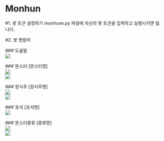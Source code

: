 # Monhun


#1. 봇 토큰 설정하기
monhune.py 파일에 자신의 봇 토큰을 입력하고 실행시키면 됩니다.

#2. 봇 명령어

###`도움말
<br/>
<img src="https://cdn.discordapp.com/attachments/779001082453426207/820556733340188702/afbdec8459899d4f.PNG">
<br/>

###`몬스터 [몬스터명]
<br/>
<img src="https://cdn.discordapp.com/attachments/779001082453426207/820556997408849960/13fa24cf17b4060a.PNG">
<br/>
<img src="https://cdn.discordapp.com/attachments/779001082453426207/820556905138225162/f53b8c34581744d3.PNG">
<br/>

###`장식주 [장식주명]
<br/>
<img src="https://cdn.discordapp.com/attachments/779001082453426207/820557097661497365/b26ffdec2f4dfa4b.PNG">
<br/>
<img src="https://cdn.discordapp.com/attachments/779001082453426207/820557099657330698/6ecb34bd7fed317a.PNG">
<br/>

###`호석 [호석명]
<br/>
<img src="https://cdn.discordapp.com/attachments/779001082453426207/820557241970327552/ac99612da084fbc1.PNG">
<br/>

###`몬스터종류 [종류명]
<br/>
<img src="https://cdn.discordapp.com/attachments/779001082453426207/820557393225449503/w.PNG">
<br/>
<img src="https://cdn.discordapp.com/attachments/779001082453426207/820557387060609074/1c60c8c6acfeb428.PNG">
<br/>
